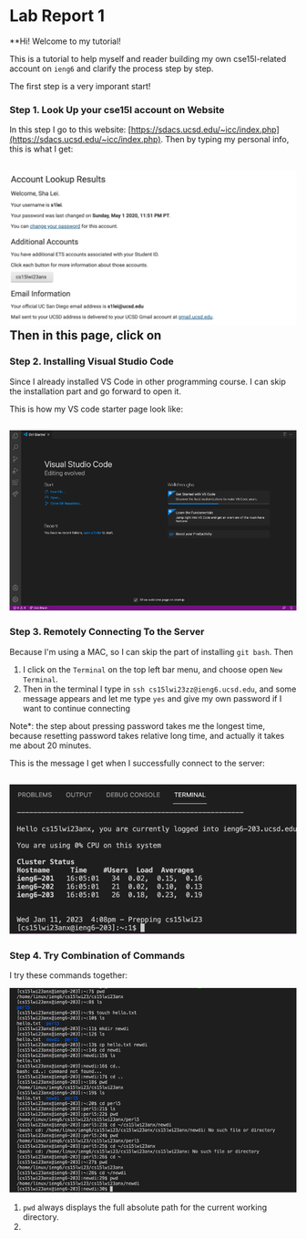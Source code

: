 # Lab Report 1

**Hi! Welcome to my tutorial!

This is a tutorial to help myself and reader building my own cse15l-related account on `ieng6` and clarify the process step by step.

The first step is a very imporant start!
### Step 1. Look Up your cse15l account on Website
In this step I go to this website: [https://sdacs.ucsd.edu/~icc/index.php](https://sdacs.ucsd.edu/~icc/index.php). 
Then by typing my personal info, this is what I get:

![Image](lab1-1.png)
Then in this page, click on 
---
### Step 2. Installing Visual Studio Code
Since I already installed VS Code in other programming course. I can skip the installation part and go forward to open it.

This is how my VS code starter page look like:

![Image](lab1-2.png)
---
### Step 3. Remotely Connecting To the Server
Because I'm using a MAC, so I can skip the part of installing `git bash`. Then 
1. I click on the `Terminal` on the top left bar menu, and choose open `New Terminal`.
2. Then in the terminal I type in `ssh cs15lwi23zz@ieng6.ucsd.edu`, and some message appears and let me type `yes` and give my own password if I want to continue connecting

Note*: the step about pressing password takes me the longest time, because resetting password takes relative long time, and actually it takes me about 20 minutes.

This is the message I get when I successfully connect to the server:

![Image](lab1-3.png)
---
### Step 4. Try Combination of Commands
I try these commands together:

![Image](lab1-4.png)

1. `pwd` always displays the full absolute path for the current working directory.
2. 

